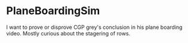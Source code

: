 # PlaneBoardingSim
I want to prove or disprove CGP grey's conclusion in his plane boarding video. Mostly curious about the stagering of rows.
